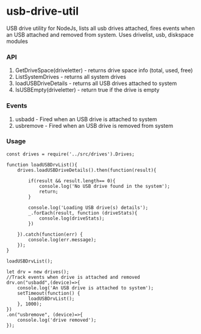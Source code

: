 # usb-drive-util
USB drive utility for NodeJs, lists all usb drives attached, fires events when an USB attached and removed from system. Uses drivelist, usb, diskspace modules

### API ###
1) GetDriveSpace(driveletter) - returns drive space info (total, used, free)
2) ListSystemDrives - returns all system drives
3) loadUSBDriveDetails - returns all USB drives attached to system
4) IsUSBEmpty(driveletter) - return true if the drive is empty

### Events ###
1) usbadd - Fired when an USB drive is attached to system
2) usbremove - Fired when an USB drive is removed from system

### Usage ###
```
const drives = require('../src/drives').Drives;

function loadUSBDrvList(){
    drives.loadUSBDriveDetails().then(function(result){

        if(result && result.length== 0){
            console.log('No USB drive found in the system');
            return;
        }

        console.log('Loading USB drive(s) details');
        _.forEach(result, function (driveStats){
            console.log(driveStats);
        })

    }).catch(function(err) {
        console.log(err.message);
    });
}

loadUSBDrvList();

let drv = new drives();
//Track events when drive is attached and removed
drv.on("usbadd",(device)=>{
    console.log('An USB drive is attached to system');
    setTimeout(function() {
        loadUSBDrvList();
    }, 1000);    
})
.on("usbremove", (device)=>{
    console.log('drive removed');
});
